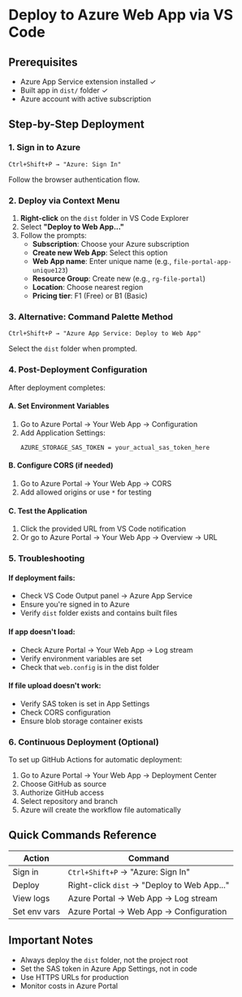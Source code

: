 # Deploy to Azure Web App via VS Code

## Prerequisites
- Azure App Service extension installed ✓
- Built app in `dist/` folder ✓
- Azure account with active subscription

## Step-by-Step Deployment

### 1. Sign in to Azure
```
Ctrl+Shift+P → "Azure: Sign In"
```
Follow the browser authentication flow.

### 2. Deploy via Context Menu
1. **Right-click** on the `dist` folder in VS Code Explorer
2. Select **"Deploy to Web App..."**
3. Follow the prompts:
   - **Subscription**: Choose your Azure subscription
   - **Create new Web App**: Select this option
   - **Web App name**: Enter unique name (e.g., `file-portal-app-unique123`)
   - **Resource Group**: Create new (e.g., `rg-file-portal`)
   - **Location**: Choose nearest region
   - **Pricing tier**: F1 (Free) or B1 (Basic)

### 3. Alternative: Command Palette Method
```
Ctrl+Shift+P → "Azure App Service: Deploy to Web App"
```
Select the `dist` folder when prompted.

### 4. Post-Deployment Configuration

After deployment completes:

#### A. Set Environment Variables
1. Go to Azure Portal → Your Web App → Configuration
2. Add Application Settings:
   ```
   AZURE_STORAGE_SAS_TOKEN = your_actual_sas_token_here
   ```

#### B. Configure CORS (if needed)
1. Go to Azure Portal → Your Web App → CORS
2. Add allowed origins or use `*` for testing

#### C. Test the Application
1. Click the provided URL from VS Code notification
2. Or go to Azure Portal → Your Web App → Overview → URL

### 5. Troubleshooting

#### If deployment fails:
- Check VS Code Output panel → Azure App Service
- Ensure you're signed in to Azure
- Verify `dist` folder exists and contains built files

#### If app doesn't load:
- Check Azure Portal → Your Web App → Log stream
- Verify environment variables are set
- Check that `web.config` is in the dist folder

#### If file upload doesn't work:
- Verify SAS token is set in App Settings
- Check CORS configuration
- Ensure blob storage container exists

### 6. Continuous Deployment (Optional)

To set up GitHub Actions for automatic deployment:
1. Go to Azure Portal → Your Web App → Deployment Center
2. Choose GitHub as source
3. Authorize GitHub access
4. Select repository and branch
5. Azure will create the workflow file automatically

## Quick Commands Reference

| Action | Command |
|--------|---------|
| Sign in | `Ctrl+Shift+P` → "Azure: Sign In" |
| Deploy | Right-click `dist` → "Deploy to Web App..." |
| View logs | Azure Portal → Web App → Log stream |
| Set env vars | Azure Portal → Web App → Configuration |

## Important Notes

- Always deploy the `dist` folder, not the project root
- Set the SAS token in Azure App Settings, not in code
- Use HTTPS URLs for production
- Monitor costs in Azure Portal
